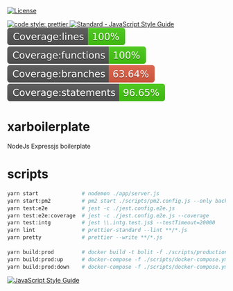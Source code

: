 <a href="https://opensource.org/licenses/MIT" rel="nofollow"><img src="https://camo.githubusercontent.com/e192698c11f7faf47a6587a45741926b04e6b5a4/68747470733a2f2f696d672e736869656c64732e696f2f6e706d2f6c2f6d616b652d636f7665726167652d62616467652e737667" alt="License" data-canonical-src="https://img.shields.io/npm/l/make-coverage-badge.svg" style="max-width:100%;"></a>

<a href="https://github.com/sheerun/prettier-standard">
    <img alt="code style: prettier" src="https://img.shields.io/badge/code_style-prettier-ff69b4.svg">
</a>
<a href="https://github.com/sheerun/prettier-standard" rel="nofollow"><img src="https://camo.githubusercontent.com/58fbab8bb63d069c1e4fb3fa37c2899c38ffcd18/68747470733a2f2f696d672e736869656c64732e696f2f62616467652f636f64655f7374796c652d7374616e646172642d627269676874677265656e2e737667" alt="Standard - JavaScript Style Guide" data-canonical-src="https://img.shields.io/badge/code_style-standard-brightgreen.svg" style="max-width:100%;"></a>


<img src="./coverage/badge-lines.svg" alt="Coverage lines" data-canonical-src="./coverage/badge-lines.svg" style="max-width:100%;">

<img src="./coverage/badge-functions.svg" alt="Coverage functions" data-canonical-src="./coverage/badge-functions.svg" style="max-width:100%;">


<img src="./coverage/badge-branches.svg" alt="Coverage branches" data-canonical-src="./coverage/badge-branches.svg" style="max-width:100%;">

<img src="./coverage/badge-statements.svg" alt="Coverage statements" data-canonical-src="./coverage/badge-statements.svg" style="max-width:100%;">


# xarboilerplate
NodeJs Expressjs boilerplate 


# scripts
```bash
yarn start              # nodemon ./app/server.js
yarn start:pm2          # pm2 start ./scripts/pm2.config.js --only backend-local
yarn test:e2e           # jest -c ./jest.config.e2e.js
yarn test:e2e:coverage  # jest -c ./jest.config.e2e.js --coverage
yarn test:intg          # jest \\.intg.test.js$ --testTimeout=20000
yarn lint               # prettier-standard --lint **/*.js
yarn pretty             # prettier --write **/*.js

yarn build:prod         # docker build -t bolit -f ./scripts/production.Dockerfile .
yarn build:prod:up      # docker-compose -f ./scripts/docker-compose.yml up
yarn build:prod:down    # docker-compose -f ./scripts/docker-compose.yml down

```

[![JavaScript Style Guide](https://cdn.rawgit.com/standard/standard/master/badge.svg)](https://github.com/standard/standard)